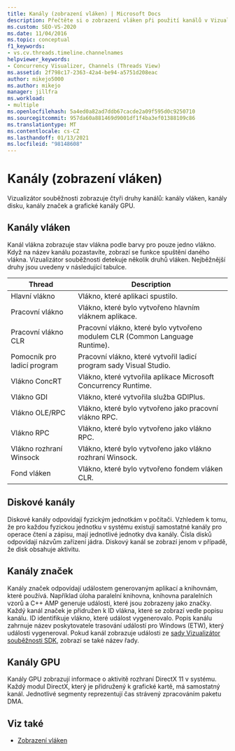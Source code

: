 ```yaml
---
title: Kanály (zobrazení vláken) | Microsoft Docs
description: Přečtěte si o zobrazení vláken při použití kanálů v Vizualizátor souběžnosti sady Visual Studio. Zobrazení kanálů vláken, kanálů disků, kanálů značek a kanálů GPU
ms.custom: SEO-VS-2020
ms.date: 11/04/2016
ms.topic: conceptual
f1_keywords:
- vs.cv.threads.timeline.channelnames
helpviewer_keywords:
- Concurrency Visualizer, Channels (Threads View)
ms.assetid: 2f798c17-2363-42a4-be94-a5751d208eac
author: mikejo5000
ms.author: mikejo
manager: jillfra
ms.workload:
- multiple
ms.openlocfilehash: 5a4ed0a82ad7ddb67cacde2a09f595d0c9250710
ms.sourcegitcommit: 957da60a881469d9001df1f4ba3ef01388109c86
ms.translationtype: MT
ms.contentlocale: cs-CZ
ms.lasthandoff: 01/13/2021
ms.locfileid: "98148608"
---
```

# <a name="channels-threads-view"></a>Kanály (zobrazení vláken)
Vizualizátor souběžnosti zobrazuje čtyři druhy kanálů: kanály vláken, kanály disku, kanály značek a grafické kanály GPU.

## <a name="thread-channels"></a>Kanály vláken
 Kanál vlákna zobrazuje stav vlákna podle barvy pro pouze jedno vlákno. Když na název kanálu pozastavíte, zobrazí se funkce spuštění daného vlákna. Vizualizátor souběžnosti detekuje několik druhů vláken. Nejběžnější druhy jsou uvedeny v následující tabulce.

|Thread|Description|
|-|-|
|Hlavní vlákno|Vlákno, které aplikaci spustilo.|
|Pracovní vlákno|Vlákno, které bylo vytvořeno hlavním vláknem aplikace.|
|Pracovní vlákno CLR|Pracovní vlákno, které bylo vytvořeno modulem CLR (Common Language Runtime).|
|Pomocník pro ladicí program|Pracovní vlákno, které vytvořil ladicí program sady Visual Studio.|
|Vlákno ConcRT|Vlákno, které vytvořila aplikace Microsoft Concurrency Runtime.|
|Vlákno GDI|Vlákno, které vytvořila služba GDIPlus.|
|Vlákno OLE/RPC|Vlákno, které bylo vytvořeno jako pracovní vlákno RPC.|
|Vlákno RPC|Vlákno, které bylo vytvořeno jako vlákno RPC.|
|Vlákno rozhraní Winsock|Vlákno, které bylo vytvořeno jako vlákno rozhraní Winsock.|
|Fond vláken|Vlákno, které bylo vytvořeno fondem vláken CLR.|

## <a name="disk-channels"></a>Diskové kanály
 Diskové kanály odpovídají fyzickým jednotkám v počítači. Vzhledem k tomu, že pro každou fyzickou jednotku v systému existují samostatné kanály pro operace čtení a zápisu, mají jednotlivé jednotky dva kanály. Čísla disků odpovídají názvům zařízení jádra. Diskový kanál se zobrazí jenom v případě, že disk obsahuje aktivitu.

## <a name="marker-channels"></a>Kanály značek
 Kanály značek odpovídají událostem generovaným aplikací a knihovnám, které používá. Například úloha paralelní knihovna, knihovna paralelních vzorů a C++ AMP generuje události, které jsou zobrazeny jako značky. Každý kanál značek je přidružen k ID vlákna, které se zobrazí vedle popisu kanálu. ID identifikuje vlákno, které událost vygenerovalo. Popis kanálu zahrnuje název poskytovatele trasování událostí pro Windows (ETW), který události vygeneroval. Pokud kanál zobrazuje události ze [sady Vizualizátor souběžnosti SDK](../profiling/concurrency-visualizer-sdk.md), zobrazí se také název řady.

## <a name="gpu-channels"></a>Kanály GPU
 Kanály GPU zobrazují informace o aktivitě rozhraní DirectX 11 v systému.  Každý modul DirectX, který je přidružený k grafické kartě, má samostatný kanál.  Jednotlivé segmenty reprezentují čas strávený zpracováním paketu DMA.

## <a name="see-also"></a>Viz také
- [Zobrazení vláken](../profiling/threads-view-parallel-performance.md)